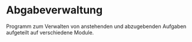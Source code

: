 # Abgabeverwaltung
Programm zum Verwalten von anstehenden und abzugebenden Aufgaben aufgeteilt auf verschiedene Module.
